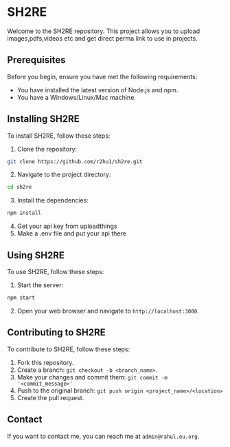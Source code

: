 # SH2RE

Welcome to the SH2RE repository. This project allows you to upload images,pdfs,videos etc and get direct perma link to use in projects.

## Prerequisites

Before you begin, ensure you have met the following requirements:

- You have installed the latest version of Node.js and npm.
- You have a Windows/Linux/Mac machine.

## Installing SH2RE

To install SH2RE, follow these steps:

1. Clone the repository:
```bash
git clone https://github.com/r2hu1/sh2re.git
```
2. Navigate to the project directory:
```bash
cd sh2re
```
3. Install the dependencies:
```bash
npm install
```
4. Get your api key from uploadthings
5. Make a .env file and put your api there

## Using SH2RE

To use SH2RE, follow these steps:

1. Start the server:
```bash
npm start
```
2. Open your web browser and navigate to `http://localhost:3000`.

## Contributing to SH2RE

To contribute to SH2RE, follow these steps:

1. Fork this repository.
2. Create a branch: `git checkout -b <branch_name>`.
3. Make your changes and commit them: `git commit -m '<commit_message>'`
4. Push to the original branch: `git push origin <project_name>/<location>`
5. Create the pull request.

## Contact

If you want to contact me, you can reach me at `admin@rahul.eu.org`.
